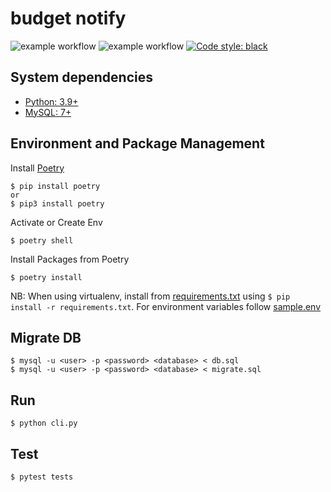 # budget notify

![example workflow](https://github.com/exthgen/budget-notify/actions/workflows/black.yaml/badge.svg?branch=main)
![example workflow](https://github.com/exthgen/budget-notify/actions/workflows/test.yaml/badge.svg?branch=main)
<a href="https://github.com/psf/black"><img alt="Code style: black" src="https://img.shields.io/badge/code%20style-black-000000.svg"></a>

## System dependencies

* [Python: 3.9+](https://www.python.org/downloads/)
* [MySQL: 7+](https://dev.mysql.com/)

## Environment and Package Management
Install [Poetry](https://python-poetry.org/)

    $ pip install poetry
    or
    $ pip3 install poetry

Activate or Create Env

    $ poetry shell

Install Packages from Poetry

    $ poetry install

NB: When using virtualenv, install from [requirements.txt](/budget-notify/requirements.txtquirements.txt) using `$ pip install -r requirements.txt`.
For environment variables follow [sample.env](/budget-notify/sample.envify/sample.env)

## Migrate DB

    $ mysql -u <user> -p <password> <database> < db.sql
    $ mysql -u <user> -p <password> <database> < migrate.sql

## Run 

    $ python cli.py

## Test

    $ pytest tests

